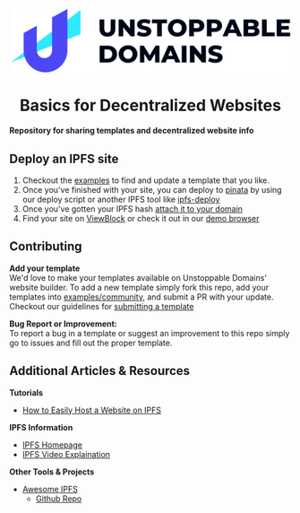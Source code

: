 <p align="center">
  <a href="https://unstoppabledomains.com/">
    <img src="unstoppable-logo.svg" width="500" />
  </a>
</p>
<h1 align="center">
Basics for Decentralized Websites
</h1>

**Repository for sharing templates and decentralized website info**

## Deploy an IPFS site

1. Checkout the [examples](examples/) to find and update a template that you like.
2. Once you've finished with your site, you can deploy to [pinata](https://pinata.cloud/) by using our deploy script or another IPFS tool like [ipfs-deploy](https://github.com/ipfs-shipyard/ipfs-deploy)
3. Once you've gotten your IPFS hash [attach it to your domain](https://youtu.be/I9vTeAtELOk?t=61)
4. Find your site on [ViewBlock](https://viewblock.io/) or check it out in our [demo browser](https://unstoppabledomains.com/browser)

## Contributing

**Add your template**  
We'd love to make your templates available on Unstoppable Domains' website builder.
To add a new template simply fork this repo, add your templates into [examples/community](examples/community), and submit a PR with your update. Checkout our guidelines for [submitting a template](https://github.com/unstoppabledomains/decentralized-websites/tree/master/examples/community#submitting-a-template)

**Bug Report or Improvement:**  
To report a bug in a template or suggest an improvement to this repo simply go to issues and fill out the proper template.

## Additional Articles & Resources

**Tutorials**

- [How to Easily Host a Website on IPFS](https://medium.com/pinata/how-to-easily-host-a-website-on-ipfs-9d842b5d6a01)

**IPFS Information**

- [IPFS Homepage](https://ipfs.io/)
- [IPFS Video Explaination](https://www.youtube.com/watch?v=5Uj6uR3fp-U)

**Other Tools & Projects**

- [Awesome IPFS](https://awesome.ipfs.io/)
  - [Github Repo](https://github.com/ipfs/awesome-ipfs#awesome-ipfs-)
